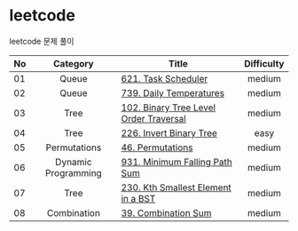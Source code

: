 # leetcode
leetcode 문제 풀이

|  <center>No</center> |  <center>Category</center> | <center>Title</center> |  <center>Difficulty</center> | 
|:--------|:--------:|:--------|:--------:|
|01|Queue|[621. Task Scheduler](https://leetcode.com/problems/task-scheduler/) |medium|
|02|Queue|[739. Daily Temperatures](https://leetcode.com/problems/daily-temperatures/)|medium|
|03|Tree|[102. Binary Tree Level Order Traversal](https://leetcode.com/problems/binary-tree-level-order-traversal/)|medium|
|04|Tree|[226. Invert Binary Tree](https://leetcode.com/problems/invert-binary-tree/)|easy|
|05|Permutations|[46. Permutations](https://leetcode.com/problems/permutations/)|medium|
|06|Dynamic Programming|[931. Minimum Falling Path Sum](https://leetcode.com/problems/minimum-falling-path-sum/)|medium|
|07|Tree|[230. Kth Smallest Element in a BST](https://leetcode.com/problems/kth-smallest-element-in-a-bst/)|medium|
|08|Combination|[39. Combination Sum](https://leetcode.com/problems/combination-sum/)|medium|
